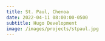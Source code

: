 ```yaml
---
title: St. Paul, Chenoa
date: 2022-04-11 08:00:00-0500
subtitle: Hugo Development
image: /images/projects/stpaul.jpg
---
```


